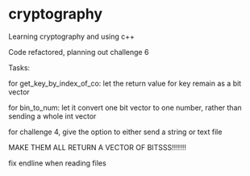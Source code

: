 # cryptography
Learning cryptography and using c++

Code refactored, planning out challenge 6

Tasks:


for get_key_by_index_of_co:
let the return value for key remain as a bit vector

for bin_to_num:
let it convert one bit vector to one number, rather than sending a whole int vector

for challenge 4, give the option to either send a string or text file

MAKE THEM ALL RETURN A VECTOR OF BITSSS!!!!!!!

fix endline when reading files